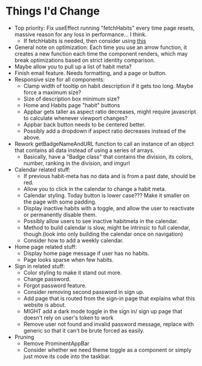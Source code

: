 # Things I'd Change
- Top priority: Fix useEffect running "fetchHabits" every time page resets, massive reason for any loss in performance... I think.
    - If fetchHabits is needed, then consider using [this](https://maxrozen.com/race-conditions-fetching-data-react-with-useeffect)
- General note on optimization: Each time you use an arrow function, it creates a new function each time the component renders, which may break optimizations based on strict identity comparison.
- Maybe allow you to pull up a list of habit meta?
- Finish email feature. Needs formatting, and a page or button.
- Responsive size for all components:
    - Clamp width of tooltip on habit description if it gets too long. Maybe force a maximum size?
    - Size of description box minimum size?
    - Home and Habits page "habit" buttons
    - Appbar gets taller as aspect ratio decreases, might require javascript to calculate whenever viewport changes?
    - Appbar back button needs to be centered better.
    - Possibly add a dropdown if aspect ratio decreases instead of the above.
- Rework getBadgeNameAndURL function to call an instance of an object that contains all data instead of using a series of arrays.
    - Basically, have a "Badge class" that contains the division, its colors, number, ranking in the division, and imgurl
- Calendar related stuff:
    - If previous habit-meta has no data and is from a past date, should be red.
    - Allow you to click in the calendar to change a habit meta.
    - Calendar styling. Today button is lower case??? Make it smaller on the page with some padding.
    - Display inactive habits with a toggle, and allow the user to reactivate or permanently disable them.
    - Possibly allow users to see inactive habitmeta in the calendar.
    - Method to build calendar is slow, might be intrinsic to full calendar, though.(look into only building the calendar once on navigation)
    - Consider how to add a weekly calendar.
- Home page related stuff:
    - Display home page message if user has no habits.
    - Page looks sparse when few habits.
- Sign in related stuff:
    - Color styling to make it stand out more.
    - Change password.
    - Forgot password feature.
    - Consider removing second password in sign up.
    - Add page that is routed from the sign-in page that explains what this website is about.
    - MIGHT add a dark mode toggle in the sign in/ sign up page that doesn't rely on user's token to work
    - Remove user not found and invalid password message, replace with generic so that it can't be brute forced as easily.
- Pruning
    - Remove ProminentAppBar
    - Consider whether we need theme toggle as a component or simply just move its code into the taskbar.
